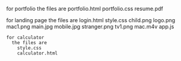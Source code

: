 for portfolio
  the files are
    portfolio.html
    portfolio.css
    resume.pdf

for landing page
  the files are
    login.html
    style.css
    child.png
    logo.png
    mac1.png
    main.jpg
    mobile.jpg
    stranger.png
    tv1.png
    mac.m4v
    app.js

    for calculator
      the files are
        style.css
        calculator.html
